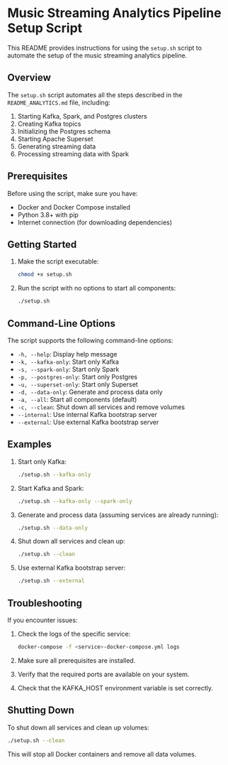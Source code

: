 # Music Streaming Analytics Pipeline Setup Script

This README provides instructions for using the `setup.sh` script to automate the setup of the music streaming analytics pipeline.

## Overview

The `setup.sh` script automates all the steps described in the `README_ANALYTICS.md` file, including:

1. Starting Kafka, Spark, and Postgres clusters
2. Creating Kafka topics
3. Initializing the Postgres schema
4. Starting Apache Superset
5. Generating streaming data
6. Processing streaming data with Spark

## Prerequisites

Before using the script, make sure you have:

- Docker and Docker Compose installed
- Python 3.8+ with pip
- Internet connection (for downloading dependencies)

## Getting Started

1. Make the script executable:
   ```bash
   chmod +x setup.sh
   ```

2. Run the script with no options to start all components:
   ```bash
   ./setup.sh
   ```

## Command-Line Options

The script supports the following command-line options:

- `-h, --help`: Display help message
- `-k, --kafka-only`: Start only Kafka
- `-s, --spark-only`: Start only Spark
- `-p, --postgres-only`: Start only Postgres
- `-u, --superset-only`: Start only Superset
- `-d, --data-only`: Generate and process data only
- `-a, --all`: Start all components (default)
- `-c, --clean`: Shut down all services and remove volumes
- `--internal`: Use internal Kafka bootstrap server
- `--external`: Use external Kafka bootstrap server

## Examples

1. Start only Kafka:
   ```bash
   ./setup.sh --kafka-only
   ```

2. Start Kafka and Spark:
   ```bash
   ./setup.sh --kafka-only --spark-only
   ```

3. Generate and process data (assuming services are already running):
   ```bash
   ./setup.sh --data-only
   ```

4. Shut down all services and clean up:
   ```bash
   ./setup.sh --clean
   ```

5. Use external Kafka bootstrap server:
   ```bash
   ./setup.sh --external
   ```

## Troubleshooting

If you encounter issues:

1. Check the logs of the specific service:
   ```bash
   docker-compose -f <service>-docker-compose.yml logs
   ```

2. Make sure all prerequisites are installed.

3. Verify that the required ports are available on your system.

4. Check that the KAFKA_HOST environment variable is set correctly.

## Shutting Down

To shut down all services and clean up volumes:

```bash
./setup.sh --clean
```

This will stop all Docker containers and remove all data volumes.